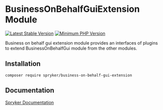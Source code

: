 # BusinessOnBehalfGuiExtension Module
[![Latest Stable Version](https://poser.pugx.org/spryker/business-on-behalf-gui-extension/v/stable.svg)](https://packagist.org/packages/spryker/business-on-behalf-gui-extension)
[![Minimum PHP Version](https://img.shields.io/badge/php-%3E%3D%207.4-8892BF.svg)](https://php.net/)

Business on behalf gui extension module provides an interfaces of plugins to extend BusinessOnBehalfGui module from the other modules.

## Installation

```
composer require spryker/business-on-behalf-gui-extension
```

## Documentation

[Spryker Documentation](https://docs.spryker.com)
